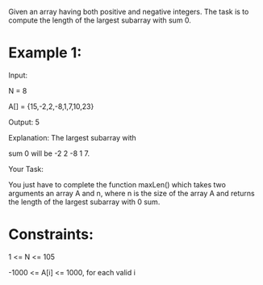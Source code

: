Given an array having both positive and negative integers. The task is to compute the length of the largest subarray with sum 0.

# Example 1:

Input:

N = 8

A[] = {15,-2,2,-8,1,7,10,23}

Output: 5

Explanation: The largest subarray with

sum 0 will be -2 2 -8 1 7.

Your Task:

You just have to complete the function maxLen() which takes two arguments an array A and n, where n is the size of the array A and returns the length of the largest subarray with 0 sum.


# Constraints:
1 <= N <= 105

-1000 <= A[i] <= 1000, for each valid i
